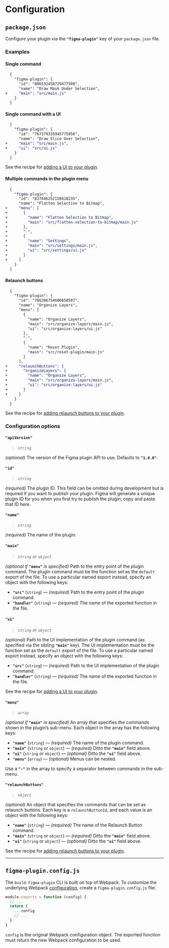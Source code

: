# Configuration

## `package.json`

Configure your plugin via the **`"figma-plugin"`** key of your `package.json` file.

### Examples

#### Single command

```diff
  {
    "figma-plugin": {
      "id": "806532458729477508",
      "name": "Draw Mask Under Selection",
+     "main": "src/main.js"
    }
  }
```

#### Single command with a UI

```diff
  {
    "figma-plugin": {
      "id": "767379335945775056",
      "name": "Draw Slice Over Selection",
+     "main": "src/main.js",
+     "ui": "src/ui.js"
    }
  }
```

See the recipe for [adding a UI to your plugin](recipes/adding-a-user-interface.md).

#### Multiple commands in the plugin menu

```diff
  {
    "figma-plugin": {
      "id": "837846252158418235",
      "name": "Flatten Selection to Bitmap",
+     "menu": [
+       {
+         "name": "Flatten Selection to Bitmap",
+         "main": "src/flatten-selection-to-bitmap/main.js"
+       },
+       "-",
+       {
+         "name": "Settings",
+         "main": "src/settings/main.js",
+         "ui": "src/settings/ui.js"
+       }
+     ]
    }
  }
```

#### Relaunch buttons

```diff
  {
    "figma-plugin": {
      "id": "786286754606650597",
      "name": "Organize Layers",
      "menu": [
        {
          "name": "Organize Layers",
          "main": "src/organize-layers/main.js",
          "ui": "src/organize-layers/ui.js"
        },
        "-",
        {
          "name": "Reset Plugin",
          "main": "src/reset-plugin/main.js"
        }
      ],
+     "relaunchButtons": {
+       "organizeLayers": {
+         "name": "Organize Layers",
+         "main": "src/organize-layers/main.js",
+         "ui": "src/organize-layers/ui.js"
+       }
+     }
    }
  }
```

See the recipe for [adding relaunch buttons to your plugin](recipes/adding-relaunch-buttons.md).

### Configuration options

#### `"apiVersion"`

> *`string`*

*(optional)* The version of the Figma plugin API to use. Defaults to **`"1.0.0"`**.

#### `"id"`

> *`string`*

*(required)* The plugin ID. This field can be omitted during development but is required if you want to publish your plugin. Figma will generate a unique plugin ID for you when you first try to publish the plugin; copy and paste that ID here.

#### `"name"`

> *`string`*

*(required)* The name of the plugin.

#### `"main"`

> *`string` or `object`*

*(optional if* **`"menu"`** *is specified)* Path to the entry point of the plugin command. The plugin command must be the function set as the `default` export of the file. To use a particular named export instead, specify an object with the following keys:

- **`"src"`** (`string`) — *(required)* Path to the entry point of the plugin command.
- **`"handler"`** (`string`) — *(required)* The name of the exported function in the file.

#### `"ui"`

> *`string` or `object`*

*(optional)* Path to the UI implementation of the plugin command (as specified via the sibling **`"main"`** key). The UI implementation must be the function set as the `default` export of the file. To use a particular named export instead, specify an object with the following keys:

- **`"src"`** (`string`) — *(required)* Path to the UI implementation of the plugin command.
- **`"handler"`** (`string`) — *(required)* The name of the exported function in the file.

See the recipe for [adding a UI to your plugin](recipes/adding-a-user-interface.md).

#### `"menu"`

> *`array`*

*(optional if* **`"main"`** *is specified)* An array that specifies the commands shown in the plugin’s sub-menu. Each object in the array has the following keys:

- **`"name"`** (`string`) — *(required)* The name of the plugin command.
- **`"main"`** (`string` or `object`) — *(required)* Ditto the **`"main"`** field above.
- **`"ui"`** (`string` or `object`) — *(optional)* Ditto the **`"ui"`** field above.
- **`"menu"`** (`array`) — *(optional)* Menus can be nested.

Use a **`"-"`** in the array to specify a separator between commands in the sub-menu.

#### `"relaunchButtons"`

> *`object`*

*(optional)* An object that specifies the commands that can be set as relaunch buttons. Each key is a `relaunchButtonId`, and each value is an object with the following keys:

- **`"name"`** (`string`) — *(required)* The name of the Relaunch Button command.
- **`"main"`** (`string` or `object`) — *(required)* Ditto the **`"main"`** field above.
- **`"ui"`** (`string` or `object`) — *(optional)* Ditto the **`"ui"`** field above.

See the recipe for [adding relaunch buttons to your plugin](recipes/adding-relaunch-buttons.md).

---

## `figma-plugin.config.js`

The `build-figma-plugin` CLI is built on top of Webpack. To customize the underlying Webpack [configuration](https://webpack.js.org/configuration/), create a `figma-plugin.config.js` file:

```js
module.exports = function (config) {
  // ...
  return {
    ...config
    // ...
  }
}
```

`config` is the original Webpack configuration object. The exported function must return the new Webpack configuration to be used.
